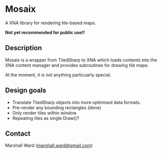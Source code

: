 Mosaix
======
A XNA library for rendering tile-based maps.

__Not yet recommended for public use!!__

Description
-----------
Mosaix is a wrapper from TiledSharp to XNA which loads contents into the XNA
content manager and provides subroutines for drawing tile maps.

At the moment, it is not anything particuarly special.


Design goals
------------
- Translate TiledSharp objects into more optimised data formats.
- Pre-render any bounding rectangles (done)
- Only render tiles within window
- Repeating tiles as single Draw()?

Contact
-------
Marshall Ward (marshall.ward@gmail.com)
